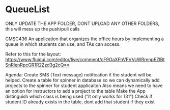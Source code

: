 # QueueList

ONLY UPDATE THE APP FOLDER, DONT UPLOAD ANY OTHER FOLDERS, this will mess up the push/pull calls

CMSC436
An application that organizes the office hours by implementing a queue in which students can use, and TAs can access. 

Refer to this for the layout: https://www.fluidui.com/editor/live/comment/cF9OaXFhVFVVcWRrenpEZlBtSnRlenRpcGR1R2Zzd3g2cQ==

Agenda:
    Create SMS (Text message) notification if the student will be helped.
    Create a table for spinner in database so we can dynamically add projects to the spinner for student applicaiton
        Also means we need to have an option for instructors to add a project to the table
    Make the App distinguish which class is being used ("It only works for 131")
    Check if student ID already exists in the table, dont add that student if they exist
